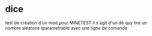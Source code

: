 # dice
test de création d'un mod pour MINETEST
il s'agit d'un dé quy tire un nombre aléatoire
(parametrable avec une ligne de comande
